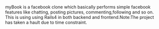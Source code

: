 myBook is a facebook clone which basically performs simple facebook features like chatting, posting pictures, commenting,following and so on. This is using using Rails4 in both backend and frontend.Note:The project has taken a hault due to time constraint. 
